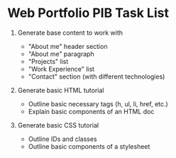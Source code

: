 Web Portfolio PIB Task List
============================

1. Generate base content to work with
	- "About me" header section
	- "About me" paragraph 
	- "Projects" list
	- "Work Experience" list
	- "Contact" section (with different technologies)

2. Generate basic HTML tutorial
	- Outline basic necessary tags (h, ul, li, href, etc.)
	- Explain basic components of an HTML doc

3. Generate basic CSS tutorial
	- Outline IDs and classes
	- Outline basic components of a stylesheet
	